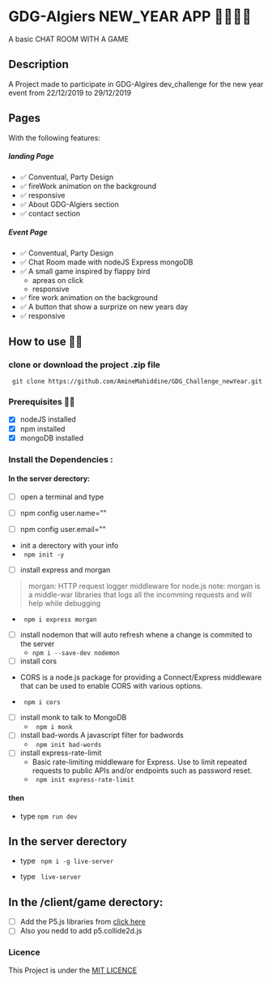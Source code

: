 # GDG-Algiers NEW_YEAR APP 🎉✨🎆🎈
A basic CHAT ROOM WITH A GAME

## Description

A Project made to participate in GDG-Algires dev_challenge for the new year event
from 22/12/2019 to 29/12/2019

## Pages
With the following features:

##### landing Page
* ✅ Conventual, Party Design
* ✅ fireWork animation on the background
* ✅ responsive
* ✅ About GDG-Algiers section
* ✅ contact section

##### Event Page
* ✅ Conventual, Party Design
* ✅ Chat Room made with nodeJS Express mongoDB
* ✅ A small game inspired by flappy bird
  * apreas on click
  * responsive
* ✅ fire work animation on the background
* ✅ A button that show a surprize on new years day
* ✅ responsive



## How to use 🤷‍♂️

### clone or download the project .zip file

`` git clone https://github.com/AmineMahiddine/GDG_Challenge_newYear.git``


### Prerequisites 🐱‍💻

- [x] nodeJS installed
- [x] npm installed
- [x] mongoDB installed

### Install the Dependencies :

#### In the server derectory: 
- [ ] open a terminal and type

- [ ] npm config user.name="<your name goes here>"
- [ ] npm config user.email="<your email goes here>"

*  init a derectory with your info
  * ``` npm init -y```

- [ ] install express and morgan
>morgan: HTTP request logger middleware for node.js
> note: morgan is a middle-war libraries that logs all the incomming requests and will help while debugging
  * ``` npm i express morgan```
- [ ] install nodemon that will auto refresh whene a change is commited to the server
  * ```npm i --save-dev nodemon```
- [ ] install cors
 - CORS is a node.js package for providing a Connect/Express middleware that can be used to enable CORS with various options.
  * ``` npm i cors```
- [ ] install monk to talk to MongoDB
  * ``` npm i monk```
- [ ] install bad-words A javascript filter for badwords
  * ``` npm init bad-words```
- [ ] install express-rate-limit
  * Basic rate-limiting middleware for Express. Use to limit repeated requests to public APIs and/or endpoints such as password reset.
  * ``` npm init express-rate-limit```
#### then
* type ``` npm run dev ```

## In the server derectory

* type ``` npm i -g live-server```

* type ``` live-server```

## In the /client/game derectory:
- [ ] Add the P5.js libraries from [click here](https://p5js.org/)
- [ ] Also you nedd to add p5.collide2d.js

### Licence
This Project is under the [MIT LICENCE](https://github.com/AmineMahiddine/GDG_Challenge_newYear/blob/master/LICENSE.txt)
